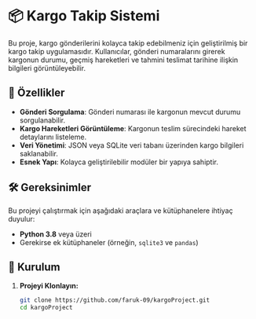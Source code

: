 # 📦 Kargo Takip Sistemi

Bu proje, kargo gönderilerini kolayca takip edebilmeniz için geliştirilmiş bir kargo takip uygulamasıdır. Kullanıcılar, gönderi numaralarını girerek kargonun durumu, geçmiş hareketleri ve tahmini teslimat tarihine ilişkin bilgileri görüntüleyebilir. 

## 🚀 Özellikler

- **Gönderi Sorgulama**: Gönderi numarası ile kargonun mevcut durumu sorgulanabilir.
- **Kargo Hareketleri Görüntüleme**: Kargonun teslim sürecindeki hareket detaylarını listeleme.
- **Veri Yönetimi**: JSON veya SQLite veri tabanı üzerinden kargo bilgileri saklanabilir.
- **Esnek Yapı**: Kolayca geliştirilebilir modüler bir yapıya sahiptir.

## 🛠️ Gereksinimler

Bu projeyi çalıştırmak için aşağıdaki araçlara ve kütüphanelere ihtiyaç duyulur:

- **Python 3.8** veya üzeri
- Gerekirse ek kütüphaneler (örneğin, `sqlite3` ve `pandas`)

## 🧰 Kurulum

1. **Projeyi Klonlayın:**

   ```bash
   git clone https://github.com/faruk-09/kargoProject.git
   cd kargoProject

